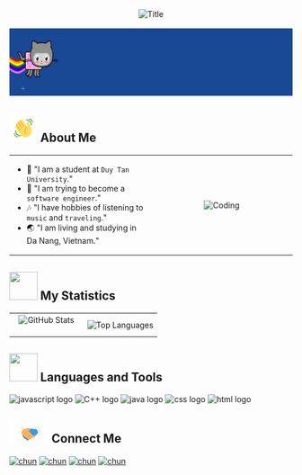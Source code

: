 <div align="center">
  <img src="https://readme-typing-svg.herokuapp.com?font=Architects+Daughter&color=%2338C2FF&size=50&center=true&vCenter=true&height=60&width=600&lines=Heyyy!+I'm+Trung+Nguyen;Welcome+to+my+profile!" alt="Title"></img>
</div> 

<br>
 
<div align="center">
    <img src="https://raw.githubusercontent.com/ashu-guo/ashu-guo/master/assets/fly.webp" height="120px" />
</div>

## <img src="https://raw.githubusercontent.com/ashu-guo/ashu-guo/main/assets/wave.gif" width="50px" height="50px"></img> About Me

<table align="center">
<tr border="none">
<td width="50%" align="left">

- 📖 "I am a student at `Duy Tan University`."
- 😤 "I am trying to become a `software engineer`."
- 🎶 "I have hobbies of listening to `music` and `traveling`."
- 🌏 "I am living and studying in Da Nang, Vietnam."

</td>
<td width="50%" align="center">
  <img align="center" alt="Coding" width="450" src="https://repository-images.githubusercontent.com/588181932/e36ec678-7984-4cdd-8e4c-a3932772ff8e">
</td>
</tr> 
</table>

## <img src="https://media2.giphy.com/media/QssGEmpkyEOhBCb7e1/giphy.gif?cid=ecf05e47a0n3gi1bfqntqmob8g9aid1oyj2wr3ds3mg700bl&rid=giphy.gif" width="50px" height="50px">  My Statistics
<table align="center" style="border-collapse: collapse;">
  <tr>
    <td width="50%" align="center">
      <img align="center" src="https://github-readme-stats.vercel.app/api?username=chuntows&theme=chartreuse-dark&show_icons=true&count_private=true&title_color=8a2be2" alt="GitHub Stats" />
      <br><br>
<!--       <img title="🔥 Get streak stats for your profile at git.io/streak-stats" alt="GitHub Streak" src="https://github-readme-streak-stats.herokuapp.com/?user=chuntows&theme=chartreuse-dark&hide_border=false" /> -->
    </td>
    <td width="50%" align="center">
      <img align="center" src="https://github-readme-stats.anuraghazra1.vercel.app/api/top-langs/?username=chuntows&theme=chartreuse-dark&hide_border=false&langs_count=10&title_color=8a2be2" alt="Top Languages" />
    </td>
  </tr>
</table>

<p align="center">
  <picture>
    <source media="(prefers-color-scheme: dark)" srcset="https://raw.githubusercontent.com/YhonV/YhonV/master/assets/github-contribution-grid-snake.svg">
    <source media="(prefers-color-scheme: light)" srcset="https://raw.githubusercontent.com/YhonV/YhonV/master/assets/github-contribution-grid-snake.svg">
  </picture>
</p>

## <img src="https://media.giphy.com/media/M4NykXxUE0HAcK7UJ6/giphy.gif" width="50px" height="50px"></img> Languages and Tools
<div align="left">
  <img src="https://img.icons8.com/?size=100&id=V6HShIzw21x7&format=png&color=000000" height="40" alt="javascript logo"  />
  <img src="https://img.icons8.com/?size=100&id=2T6TKY6whzgV&format=png&color=000000" height="40" alt="C++ logo"  />
  <img src="https://img.icons8.com/?size=100&id=FRRACRKRsw2s&format=png&color=000000" height="40" alt="java logo"  />
  <img src="https://img.icons8.com/?size=100&id=5cVdiiKKi0vX&format=png&color=000000" height="40" alt="css logo"  />
  <img src="https://img.icons8.com/?size=100&id=59916&format=png&color=000000" height="40" alt="html logo"  />
</div>

## <img src='https://raw.githubusercontent.com/ashu-guo/ashu-guo/main/assets/handshake.gif' width="70px" height="40px"> Connect Me
<div align="left">
  <a href="https://www.instagram.com/trung.nguyen.1402?igsh=MTRpbzRhZWZsZTl4YQ%3D%3D&utm_source=qr" target="blank"><img align="center" src="https://img.icons8.com/?size=100&id=43625&format=png&color=000000" alt="chun" height="40" width="40" /></a>
  <a href="https://discord.gg/chuntows" target="blank"><img align="center" src="https://img.icons8.com/?size=100&id=7ZiLZvoT0ICd&format=png&color=000000" alt="chun" height="40" width="40" /></a>
  <a href="https://www.facebook.com/trung.nguyen.1402" target="blank"><img align="center" src="https://img.icons8.com/?size=100&id=118501&format=png&color=000000" alt="chun" height="40" width="40" /></a>
  <a href="https://www.youtube.com/@nguyentrung2762" target="blank"><img align="center" src="https://img.icons8.com/?size=100&id=44112&format=png&color=000000" alt="chun" height="40" width="40" /></a>
</div>


